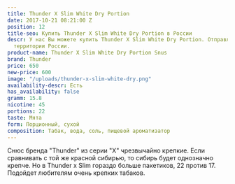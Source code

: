 ```yaml
---
title: Thunder X Slim White Dry Portion
date: 2017-10-21 08:21:00 Z
position: 12
title-seo: Купить Thunder X Slim White Dry Portion в России
descr: У нас Вы можете купить Thunder X Slim White Dry Portion. Отправляем по всей
  территории России.
product-name: Thunder X Slim White Dry Portion Snus
brand: Thunder
price: 650
new-price: 600
image: "/uploads/thunder-x-slim-white-dry.png"
availability-descr: Есть
has_availability: false
gramm: 15.8
nicotine: 45
portions: 22
taste: Мята
form: Порционный, сухой
composition: Табак, вода, соль, пищевой ароматизатор
---
```


Снюс бренда "Thunder" из серии "X" чрезвычайно крепкие.
Если сравнивать с той же красной сибирью, то сибирь будет однозначно крепче. Но в Thunder x Slim гораздо больше пакетиков, 22 против 17.
Подойдет любителям очень крепких табаков.